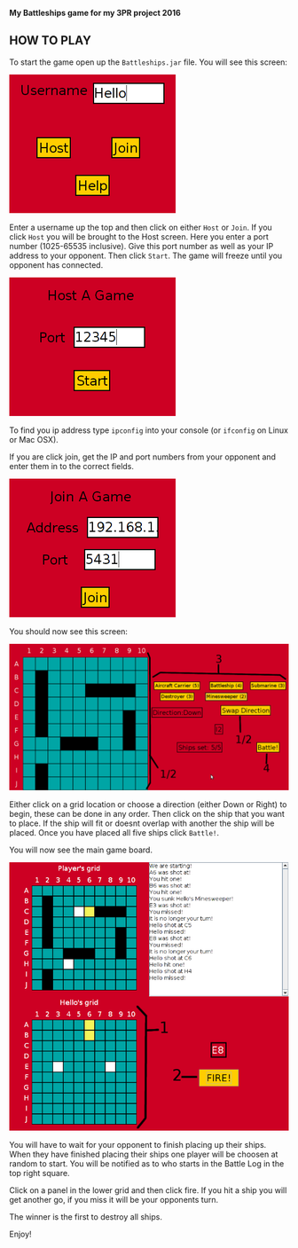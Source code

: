 **My Battleships game for my 3PR project 2016**

## HOW TO PLAY
To start the game open up the ```Battleships.jar``` file. You will see this screen:

![Battleships Main Menu][HostJoin]

Enter a username up the top and then click on either ```Host``` or ```Join```.
If you click ```Host``` you will be brought to the Host screen. Here you enter a port number (1025-65535 inclusive). Give this port number as well as your IP address to your opponent. Then click ```Start```. The game will freeze until you opponent has connected.

![Battleships Host][Host]

To find you ip address type ```ipconfig``` into your console (or ```ifconfig``` on Linux or Mac OSX).

If you are click join, get the IP and port numbers from your opponent and enter them in to the correct fields.

![Battleships Join][Join]

You should now see this screen:

![Battleships Setup][Setup]

Either click on a grid location or choose a direction (either Down or Right) to begin, these can be done in any order. Then click on the ship that you want to place. If the ship will fit or doesnt overlap with another the ship will be placed. Once you have placed all five ships click ```Battle!```.

You will now see the main game board.

![Battleships Game][Game]

You will have to wait for your opponent to finish placing up their ships. When they have finished placing their ships one player will be choosen at random to start. You will be notified as to who starts in the Battle Log in the top right square.

Click on a panel in the lower grid and then click fire. If you hit a ship you will get another go, if you miss it will be your opponents turn.

The winner is the first to destroy all ships.

Enjoy!


[HostJoin]:images/1.png
[Host]:images/2-1.png
[Join]:images/2-2.png
[Setup]:images/3.png
[Game]:images/4.png
